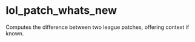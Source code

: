 # lol_patch_whats_new
Computes the difference between two league patches, offering context if known.
